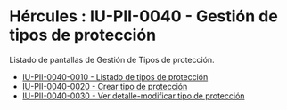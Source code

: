 # Hércules : IU\-PII\-0040 \- Gestión de tipos de protección



Listado de pantallas de Gestión de Tipos de protección.

* [IU\-PII\-0040\-0010 \- Listado de tipos de protección](/hercules/sgi-sistema-de-gestion-de-investigacion/requisitos-y-analisis-funcional/analisis-funcional-sgi-hercules/pii-modulo-de-propiedad-industrial-e-intelectual/pii-interfaz-de-usuario/iu-pii-0040-gestion-de-tipos-de-proteccion/iu-pii-0040-0010-listado-de-tipos-de-proteccion.md "/hercules/sgi-sistema-de-gestion-de-investigacion/requisitos-y-analisis-funcional/analisis-funcional-sgi-hercules/pii-modulo-de-propiedad-industrial-e-intelectual/pii-interfaz-de-usuario/iu-pii-0040-gestion-de-tipos-de-proteccion/iu-pii-0040-0010-listado-de-tipos-de-proteccion.md")
* [IU\-PII\-0040\-0020 \- Crear tipo de protección](/hercules/sgi-sistema-de-gestion-de-investigacion/requisitos-y-analisis-funcional/analisis-funcional-sgi-hercules/pii-modulo-de-propiedad-industrial-e-intelectual/pii-interfaz-de-usuario/iu-pii-0040-gestion-de-tipos-de-proteccion/iu-pii-0040-0020-crear-tipo-de-proteccion/index.md "/hercules/sgi-sistema-de-gestion-de-investigacion/requisitos-y-analisis-funcional/analisis-funcional-sgi-hercules/pii-modulo-de-propiedad-industrial-e-intelectual/pii-interfaz-de-usuario/iu-pii-0040-gestion-de-tipos-de-proteccion/iu-pii-0040-0020-crear-tipo-de-proteccion/index.md")
* [IU\-PII\-0040\-0030 \- Ver detalle\-modificar tipo de protección](/hercules/sgi-sistema-de-gestion-de-investigacion/requisitos-y-analisis-funcional/analisis-funcional-sgi-hercules/pii-modulo-de-propiedad-industrial-e-intelectual/pii-interfaz-de-usuario/iu-pii-0040-gestion-de-tipos-de-proteccion/iu-pii-0040-0030-ver-detalle-modificar-tipo-de-proteccion/index.md "/hercules/sgi-sistema-de-gestion-de-investigacion/requisitos-y-analisis-funcional/analisis-funcional-sgi-hercules/pii-modulo-de-propiedad-industrial-e-intelectual/pii-interfaz-de-usuario/iu-pii-0040-gestion-de-tipos-de-proteccion/iu-pii-0040-0030-ver-detalle-modificar-tipo-de-proteccion/index.md")

  



